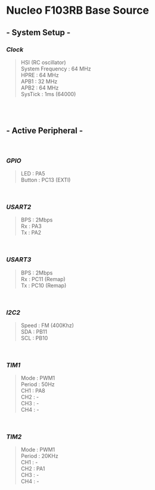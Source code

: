 # Nucleo F103RB Base Source

## **- System Setup -**
### **_Clock_**
>HSI (RC oscillator)   
System Frequency : 64 MHz   
HPRE : 64 MHz   
APB1 : 32 MHz   
APB2 : 64 MHz   
SysTick : 1ms (64000)

<br>
<br>



## **- Active Peripheral -** <br>

<br>


### **_GPIO_**
>LED : PA5   
Button : PC13 (EXTI)

<br>


### **_USART2_**
>BPS : 2Mbps   
Rx : PA3   
Tx : PA2   

<br>


### **_USART3_**
>BPS : 2Mbps   
Rx : PC11 (Remap)   
Tx : PC10 (Remap)   

<br>


### **_I2C2_**
>Speed : FM (400Khz)   
SDA : PB11   
SCL : PB10   

<br>


### **_TIM1_**
>Mode : PWM1   
Period : 50Hz   
CH1 : PA8   
CH2 : -   
CH3 : -   
CH4 : -   

<br>


### **_TIM2_**
>Mode : PWM1   
Period : 20KHz   
CH1 : -   
CH2 : PA1   
CH3 : -   
CH4 : -   

